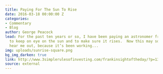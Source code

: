 ```yaml
---
title: Paying For The Sun To Rise
date: 2016-03-18 00:00:00 Z
categories:
- Commentary
- Blog
author: George Peacock
lead: For the past ten years or so, I have been paying an astronomer friend of mine
  to keep on eye on the sun and to make sure it rises.  Now this may sound crazy but
  hear me out, because it’s been working...
img: uploads/sunrise-square.png
bg_img_darken: true
link: http://www.3simplerulesofinvesting.com/frankinsightoftheday/?p=1327
source: external
---
```


